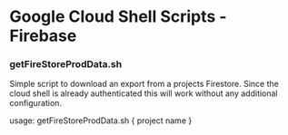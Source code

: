 # Google Cloud Shell Scripts - Firebase

### getFireStoreProdData.sh
Simple script to download an export from a projects Firestore. Since the cloud shell is already authenticated this will work without any additional configuration.

usage: getFireStoreProdData.sh { project name }